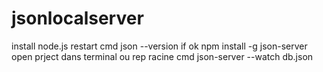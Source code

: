# jsonlocalserver
install node.js
restart cmd
json --version
if ok
npm install -g json-server
open prject
dans terminal
ou rep racine cmd
json-server --watch db.json
